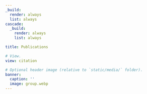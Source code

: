 ```yaml
---
_build:
  render: always
  list: always
cascade:
  _build:
    render: always
    list: always

title: Publications

# View.
view: citation

# Optional header image (relative to `static/media/` folder).
banner:
  caption: ''
  image: group.webp
---
```

